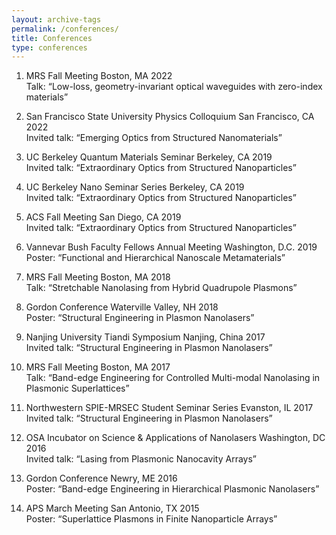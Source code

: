 ```yaml
---
layout: archive-tags
permalink: /conferences/
title: Conferences
type: conferences
---
```


1.   MRS Fall Meeting Boston, MA 2022  
Talk: “Low-loss, geometry-invariant optical waveguides with zero-index materials”

2.   San Francisco State University Physics Colloquium San Francisco, CA 2022  
Invited talk: “Emerging Optics from Structured Nanomaterials”  

3.   UC Berkeley Quantum Materials Seminar                                                            Berkeley, CA 2019  
Invited talk: “Extraordinary Optics from Structured Nanoparticles”  

4.   UC Berkeley Nano Seminar Series                                                                          Berkeley, CA 2019  
Invited talk: “Extraordinary Optics from Structured Nanoparticles”  

5.   ACS Fall Meeting                                                                                                      San Diego, CA 2019  
Invited talk: “Extraordinary Optics from Structured Nanoparticles”  

6.   Vannevar Bush Faculty Fellows Annual Meeting                                       Washington, D.C. 2019  
Poster: “Functional and Hierarchical Nanoscale Metamaterials”  

7.   MRS Fall Meeting                                                                                                         Boston, MA 2018  
Talk: “Stretchable Nanolasing from Hybrid Quadrupole Plasmons”  

8.   Gordon Conference                                                                                    Waterville Valley, NH 2018  
Poster: “Structural Engineering in Plasmon Nanolasers”  

9.   Nanjing University Tiandi Symposium                                                             Nanjing, China 2017  
Invited talk: “Structural Engineering in Plasmon Nanolasers”  

10. MRS Fall Meeting                                                                                                         Boston, MA 2017  
Talk: “Band-edge Engineering for Controlled Multi-modal Nanolasing in Plasmonic Superlattices”  

11. Northwestern SPIE-MRSEC Student Seminar Series                                         Evanston, IL 2017  
Invited talk: “Structural Engineering in Plasmon Nanolasers”  

12. OSA Incubator on Science & Applications of Nanolasers                           Washington, DC 2016  
Invited talk: “Lasing from Plasmonic Nanocavity Arrays”  

13. Gordon Conference                                                                                                      Newry, ME 2016  
Poster: “Band-edge Engineering in Hierarchical Plasmonic Nanolasers”  

14. APS March Meeting                                                                                             San Antonio, TX 2015  
Poster: “Superlattice Plasmons in Finite Nanoparticle Arrays”  




